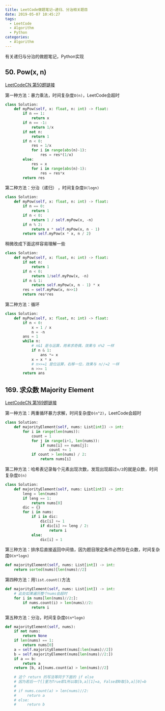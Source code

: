 ```yaml
---
title: LeetCode做题笔记—递归、分治相关题目
date: 2019-05-07 10:45:27
tags: 
  - LeetCode
  - Algorithm
  - Python
categories:
  - Algorithm
---
```


有关递归与分治的做题笔记，Python实现

<!-- more -->

## 50. Pow(x, n)

[LeetCodeCN 第50题链接](https://leetcode-cn.com/problems/powx-n/)

第一种方法：暴力乘法，时间复杂度`O(n)`，LeetCode会超时

```python
class Solution:
    def myPow(self, x: float, n: int) -> float:
        if n == 1:
            return x
        if n == -1:
            return 1/x
        if not n:
            return 1
        if n < 0:
            res = 1/x
            for i in range(abs(n)-1):
                res = res*(1/x)
        else:
            res = x
            for i in range(abs(n)-1):
                res = res*x
        return res
```

第二种方法：分治（递归） ，时间复杂度`O(logn)`

```python
class Solution:
    def myPow(self, x: float, n: int) -> float:
        if n == 0:
            return 1
        if n < 0:
            return 1 / self.myPow(x, -n)
        if n % 2:
            return x * self.myPow(x, n - 1)
        return self.myPow(x * x, n / 2)
```
稍微改成下面这样容易理解一些
```python
class Solution:
    def myPow(self, x: float, n: int) -> float:
        if not n:
            return 1
        if n < 0:
            return 1/self.myPow(x, -n)
        if n & 1:
            return self.myPow(x, n - 1) * x
        res = self.myPow(x, n>>1)
        return res*res
```

第二种方法：循环

```python
class Solution:
    def myPow(self, x: float, n: int) -> float:
        if n < 0:
            x = 1 / x
            n = -n
        ans = 1
        while n:
            # n&1 是与运算，用来求奇偶，效果与 n%2 一样
            if n & 1:
                ans *= x
            x = x * x
            # n>>=1 是位运算，右移一位，效果与 n//=2 一样
            n >>= 1
        return ans
```

## 169. 求众数 Majority Element

[LeetCodeCN 第169题链接](https://leetcode-cn.com/problems/majority-element/)

第一种方法：两重循环暴力求解，时间复杂度`O(n^2)`，LeetCode会超时

```python
class Solution:
    def majorityElement(self, nums: List[int]) -> int:
        for i in range(len(nums)):
            count = 1
            for j in range(i+1, len(nums)):
                if nums[i] == nums[j]:
                    count += 1
            if count > len(nums) / 2:
                return nums[i]
```

第二种方法：哈希表记录每个元素出现次数，发现出现超过`n/2`的就是众数，时间复杂度`O(n)`

```python
class Solution:
    def majorityElement(self, nums: List[int]) -> int:
        leng = len(nums)
        if leng == 1:
            return nums[0]
        dic = {}
        for i in nums:
            if i in dic:
                dic[i] += 1
                if dic[i] >= leng / 2:
                    return i
            else:
                dic[i] = 1
```

第三种方法：排序后直接返回中间值，因为题目限定条件必然存在众数，时间复杂度`O(n*logn)`

```python
def majorityElement(self, nums: List[int]) -> int:
    return sorted(nums)[len(nums)//2]
```

第四种方法：用`list.count()`方法

```python
def majorityElement(self, nums: List[int]) -> int:
    # 此处如果遍历整个nums会超时
    for i in nums[len(nums)//2:]:
        if nums.count(i) > len(nums)//2:
            return i
```

第五种方法：分治，时间复杂度`O(n*logn)`

```python
def majorityElement(self, nums):
    if not nums:
        return None
    if len(nums) == 1:
        return nums[0]
    a = self.majorityElement(nums[:len(nums)//2])
    b = self.majorityElement(nums[len(nums)//2:])
    if a == b:
        return a
    return [b, a][nums.count(a) > len(nums)//2]
    
    # 这个 return 的写法等同于下面的 if else
    # 因为若后一个[]里为True即1所以取[b,a][1]=a, False即0取[b,a][0]=b
    # 
    # if nums.count(a) > len(nums)//2:
    #     return a
    # else:
    #     return b
```
